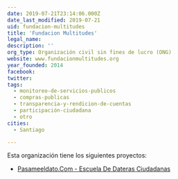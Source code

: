 ```yaml
---
date: 2019-07-21T23:14:06.000Z
date_last_modified: 2019-07-21
uid: fundacion-multitudes
title: 'Fundacion Multitudes'
legal_name: 
description: ''
org_type: Organización civil sin fines de lucro (ONG)
website: www.fundacionmultitudes.org
year_founded: 2014
facebook: 
twitter: 
tags:
  - monitoreo-de-servicios-publicos
  - compras-publicas
  - transparencia-y-rendicion-de-cuentas
  - participación-ciudadana
  - otro
cities: 
  - Santiago

---
```


Esta organización tiene los siguientes proyectos:

- [Pasameeldato.Com - Escuela De Dateras Ciudadanas](/proyectos/pasameeldato-com-escuela-de-dateras-ciudadanas)
